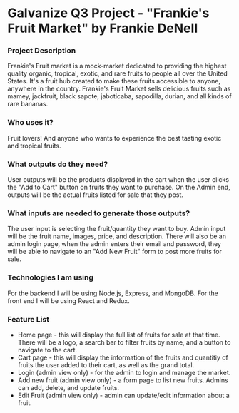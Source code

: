 # Galvanize Q3 Project - "Frankie's Fruit Market" by Frankie DeNell

### Project Description
Frankie's Fruit market is a mock-market dedicated to providing the highest quality organic, tropical, exotic, and rare fruits to people all over the United States. It's a fruit hub created to make these fruits accessible to anyone, anywhere in the country. Frankie's Fruit Market sells delicious fruits such as mamey, jackfruit, black sapote, jaboticaba, sapodilla, durian, and all kinds of rare bananas.

### Who uses it?
Fruit lovers! And anyone who wants to experience the best tasting exotic and tropical fruits.

### What outputs do they need?
User outputs will be the products displayed in the cart when the user clicks the "Add to Cart" button on fruits they want to purchase. On the Admin end, outputs will be the actual fruits listed for sale that they post.

### What inputs are needed to generate those outputs?
The user input is selecting the fruit/quantity they want to buy. Admin input will be the fruit name, images, price, and description. There will also be an admin login page, when the admin enters their email and password, they will be able to navigate to an "Add New Fruit" form to post more fruits for sale.

### Technologies I am using
For the backend I will be using Node.js, Express, and MongoDB.
For the front end I will be using React and Redux.

### Feature List

* Home page - this will display the full list of fruits for sale at that time. There will be a logo, a search bar to filter fruits by name, and a button to navigate to the cart.
* Cart page - this will display the information of the fruits and quantitiy of fruits the user added to their cart, as well as the grand total.
* Login (admin view only) - for the admin to login and manage the market.
* Add new fruit (admin view only) - a form page to list new fruits. Admins can add, delete, and update fruits.
* Edit Fruit (admin view only) - admin can update/edit information about a fruit.
